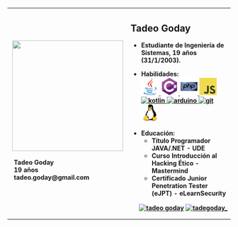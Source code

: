 <table border="0px" align="left" style="border:0px">
  <tr>
    <th width="300">
      <img width="250" height="250" src="https://media-exp1.licdn.com/dms/image/C4D03AQEuJiqCzmqiWg/profile-displayphoto-shrink_800_800/0/1642664856561?e=1668643200&v=beta&t=LTtpMoJttVapWHTS7f5zpdxdPMYkC9nvSRdgSur0ZAs">
      <p align="left">&nbsp;&nbsp;Tadeo Goday
      <br>&nbsp;&nbsp;19 años
      <br>&nbsp;&nbsp;tadeo.goday@gmail.com</p>
    </th>
    <th width="600" align="left">
      <h2 align="left">Tadeo Goday</h2>
      <ul align="left">
        <li><p>Estudiante de Ingeniería de Sistemas, 19 años (31/1/2003).</p></li>
        <li>
          <p align="left">Habilidades:<br>
              <a href="https://www.java.com" target="_blank" rel="noreferrer"> <img src="https://raw.githubusercontent.com/devicons/devicon/master/icons/java/java-original.svg" alt="java" width="40" height="40"/> </a> 
              <a href="https://www.w3schools.com/cs/" target="_blank" rel="noreferrer"> <img src="https://raw.githubusercontent.com/devicons/devicon/master/icons/csharp/csharp-original.svg" alt="csharp" width="40" height="40"/> </a> 
              <a href="https://www.php.net" target="_blank" rel="noreferrer"> <img src="https://raw.githubusercontent.com/devicons/devicon/master/icons/php/php-original.svg" alt="php" width="40" height="40"/> </a> 
              <a href="https://developer.mozilla.org/en-US/docs/Web/JavaScript" target="_blank" rel="noreferrer"> <img src="https://raw.githubusercontent.com/devicons/devicon/master/icons/javascript/javascript-original.svg" alt="javascript" width="40" height="40"/> </a> 
              <a href="https://kotlinlang.org" target="_blank" rel="noreferrer"> <img src="https://www.vectorlogo.zone/logos/kotlinlang/kotlinlang-icon.svg" alt="kotlin" width="40" height="40"/> </a> 
              <!--<a href="https://www.mysql.com/" target="_blank" rel="noreferrer"> <img src="https://raw.githubusercontent.com/devicons/devicon/master/icons/mysql/mysql-original-wordmark.svg" alt="mysql" width="40" height="40"/> </a> -->
              <a href="https://www.arduino.cc/" target="_blank" rel="noreferrer"> <img src="https://cdn.worldvectorlogo.com/logos/arduino-1.svg" alt="arduino" width="40" height="40"/> </a>
              <a href="https://git-scm.com/" target="_blank" rel="noreferrer"> <img src="https://www.vectorlogo.zone/logos/git-scm/git-scm-icon.svg" alt="git" width="40" height="40"/> </a>
              <a href="https://www.linux.org/" target="_blank" rel="noreferrer"> <img src="https://raw.githubusercontent.com/devicons/devicon/master/icons/linux/linux-original.svg" alt="linux" width="40" height="40"/> </a>
            </p>
        </li>
        <li>Educación:
          <ul>
            <li>Titulo Programador JAVA/.NET - UDE</li>
            <li>Curso Introducción al Hacking Ético - Mastermind</li>
            <li>Certificado Junior Penetration Tester (eJPT) - eLearnSecurity</li>
          </ul>
        </li>
      </ul>
        <p align="right">
          <a href="https://www.linkedin.com/in/tadeo-goday-44840a225/" target="blank"><img align="center" src="https://raw.githubusercontent.com/rahuldkjain/github-profile-readme-generator/master/src/images/icons/Social/linked-in-alt.svg" alt="tadeo goday" height="20" width="30" /></a>
          <a href="https://instagram.com/tadegoday_" target="blank"><img align="center" src="https://raw.githubusercontent.com/rahuldkjain/github-profile-readme-generator/master/src/images/icons/Social/instagram.svg" alt="tadegoday_" height="20" width="30" /></a>
        </p>
    </th>
  </tr>
</table>
